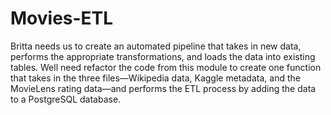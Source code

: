 # Movies-ETL

Britta needs  us to create an automated pipeline that takes in new data, performs the appropriate transformations, and loads the data into existing tables. Well need refactor the code from this module to create one function that takes in the three files—Wikipedia data, Kaggle metadata, and the MovieLens rating data—and performs the ETL process by adding the data to a PostgreSQL database.
